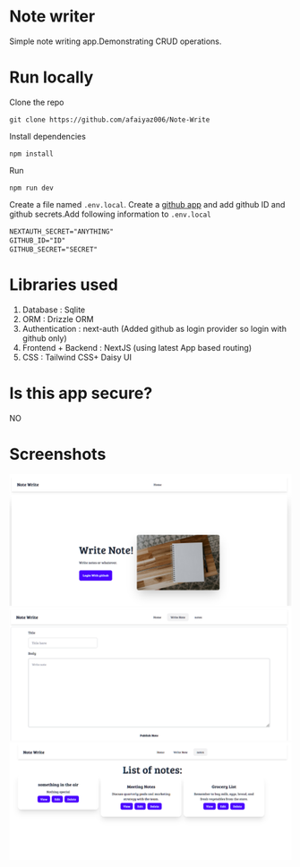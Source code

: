 # Note writer
Simple note writing app.Demonstrating CRUD operations.

# Run locally
Clone the repo
```
git clone https://github.com/afaiyaz006/Note-Write
```
Install dependencies
```
npm install
```
Run
```
npm run dev
```
Create a file named ```.env.local```. Create a <a href="https://docs.github.com/en/apps/creating-github-apps/about-creating-github-apps/about-creating-github-apps#building-a-github-app">github app</a> and add  github ID and github secrets.Add following information to ```.env.local``` 
```
NEXTAUTH_SECRET="ANYTHING"
GITHUB_ID="ID"
GITHUB_SECRET="SECRET"
```


# Libraries used
1. Database : Sqlite
2. ORM : Drizzle ORM
3. Authentication : next-auth (Added github as login provider so login with github only)
4. Frontend + Backend : NextJS (using latest App based routing) 
5. CSS : Tailwind CSS+ Daisy UI
# Is this app secure?
NO
# Screenshots

![](screenshots/homepage.png)
![](/screenshots/form.png)
![](screenshots/notes.png)



